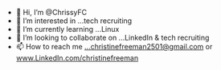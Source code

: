- 👋 Hi, I’m @ChrissyFC
- 👀 I’m interested in ...tech recruiting 
- 🌱 I’m currently learning ...Linux 
- 💞️ I’m looking to collaborate on ...LinkedIn & tech recruiting
- 📫 How to reach me ...christinefreeman2501@gmail.com or www.LinkedIn.com/christinefreeman

<!---
ChrissyFC/ChrissyFC is a ✨ special ✨ repository because its `README.md` (this file) appears on your GitHub profile.
You can click the Preview link to take a look at your changes.
--->

